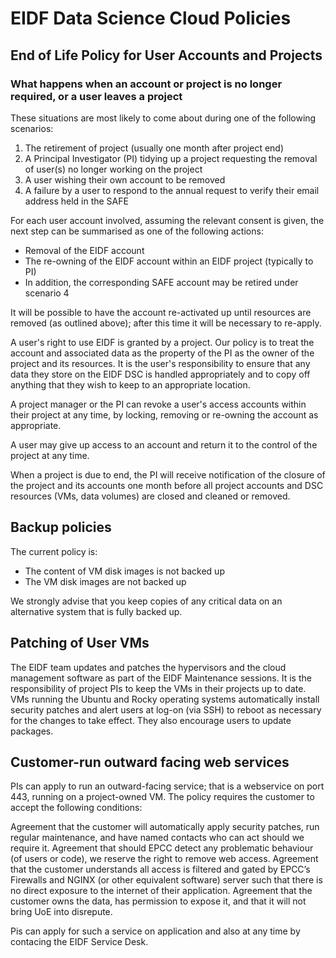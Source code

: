 # EIDF Data Science Cloud Policies

## End of Life Policy for User Accounts and Projects

### What happens when an account or project is no longer required, or a user leaves a project

These situations are most likely to come about during one of the following scenarios:

1. The retirement of project (usually one month after project end)
1. A Principal Investigator (PI) tidying up a project requesting the removal of user(s) no longer working on the project
1. A user wishing their own account to be removed
1. A failure by a user to respond to the annual request to verify their email address held in the SAFE

For each user account involved, assuming the relevant consent is given, the next step can be summarised as one of the following actions:

* Removal of the EIDF account
* The re-owning of the EIDF account within an EIDF project (typically to PI)
* In addition, the corresponding SAFE account may be retired under scenario 4

It will be possible to have the account re-activated up until resources are removed (as outlined above); after this time it will be necessary to re-apply.

A user's right to use EIDF is granted by a project. Our policy is to treat the account and associated data as the property of the PI as the owner of the project and its resources. It is the user's responsibility to ensure that any data they store on the EIDF DSC is handled appropriately and to copy off anything that they wish to keep to an appropriate location.

A project manager or the PI can revoke a user's access accounts within their project at any time, by locking, removing or re-owning the account as appropriate.

A user may give up access to an account and return it to the control of the project at any time.

When a project is due to end, the PI will receive notification of the closure of the project and its accounts one month before all project accounts and DSC resources (VMs, data volumes) are closed and cleaned or removed.

## Backup policies

The current policy is:

* The content of VM disk images is not backed up
* The VM disk images are not backed up

We strongly advise that you keep copies of any critical data on an alternative system that is fully backed up.

## Patching of User VMs

The EIDF team updates and patches the hypervisors and the cloud management software as part of the EIDF Maintenance sessions. It is the responsibility of project PIs to keep the VMs in their projects up to date. VMs running the Ubuntu and Rocky operating systems automatically install security patches and alert users at log-on (via SSH) to reboot as necessary for the changes to take effect. They also encourage users to update packages.

## Customer-run outward facing web services 

PIs can apply to run an outward-facing service; that is a webservice on port 443, running on a project-owned VM. The policy requires the customer to accept the following conditions:

Agreement that the customer will automatically apply security patches, run regular maintenance, and have named contacts who can act should we require it.
Agreement that should EPCC detect any problematic behaviour (of users or code), we reserve the right to remove web access.
Agreement that the customer understands all access is filtered and gated by EPCC’s Firewalls and NGINX (or other equivalent software) server such that there is no direct exposure to the internet of their application.
Agreement that the customer owns the data, has permission to expose it, and that it will not bring UoE into disrepute.

Pis can apply for such a service on application and also at any time by contacing the EIDF Service Desk.